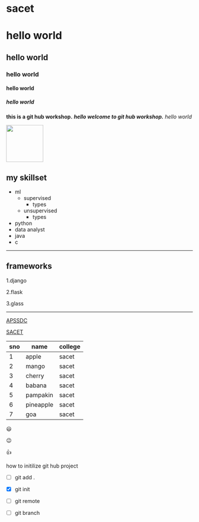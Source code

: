 # sacet
# hello world
## hello world
### hello world
#### hello world
##### hello world
**this is a git hub workshop.**
***hello welcome to git hub workshop.***
*hello world*

<img src='https://www.apssdc.in/home/images/apssdc_final.png' height=100 width=100>

## my skillset
- ml
   - supervised
      - types
   - unsupervised
      - types
- python
- data analyst
- java
- c
___

## frameworks
1.django

2.flask

3.glass
________

[APSSDC](https://apssdc.in)

[SACET](http://sacet.ac.in)

sno | name | college
----|------|---------
1 | apple | sacet
2 | mango | sacet
3 | cherry | sacet
4 | babana | sacet
5 | pampakin | sacet
6 | pineapple | sacet
7 | goa | sacet

:smiley:

:wink:

:+1:

how to initilize git hub project
- [ ] git add .
- [x] git init
- [ ] git remote
- [ ] git branch







